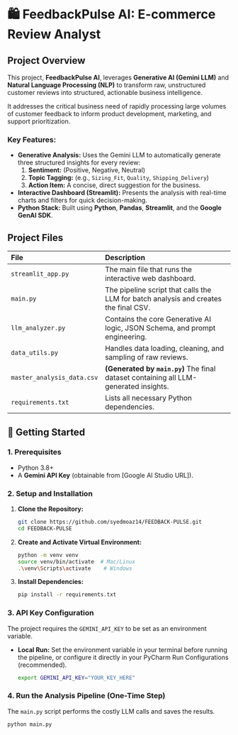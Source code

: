 # 🛍️ FeedbackPulse AI: E-commerce Review Analyst

## Project Overview

This project, **FeedbackPulse AI**, leverages **Generative AI (Gemini LLM)** and **Natural Language Processing (NLP)** to transform raw, unstructured customer reviews into structured, actionable business intelligence.

It addresses the critical business need of rapidly processing large volumes of customer feedback to inform product development, marketing, and support prioritization.

### Key Features:

* **Generative Analysis:** Uses the Gemini LLM to automatically generate three structured insights for every review:
    1.  **Sentiment:** (Positive, Negative, Neutral)
    2.  **Topic Tagging:** (e.g., `Sizing_Fit`, `Quality`, `Shipping_Delivery`)
    3.  **Action Item:** A concise, direct suggestion for the business.
* **Interactive Dashboard (Streamlit):** Presents the analysis with real-time charts and filters for quick decision-making.
* **Python Stack:** Built using **Python**, **Pandas**, **Streamlit**, and the **Google GenAI SDK**.

## Project Files

| File | Description |
| :--- | :--- |
| `streamlit_app.py` | The main file that runs the interactive web dashboard. |
| `main.py` | The pipeline script that calls the LLM for batch analysis and creates the final CSV. |
| `llm_analyzer.py` | Contains the core Generative AI logic, JSON Schema, and prompt engineering. |
| `data_utils.py` | Handles data loading, cleaning, and sampling of raw reviews. |
| `master_analysis_data.csv` | **(Generated by `main.py`)** The final dataset containing all LLM-generated insights. |
| `requirements.txt` | Lists all necessary Python dependencies. |

## 🚀 Getting Started

### 1. Prerequisites

* Python 3.8+
* A **Gemini API Key** (obtainable from [Google AI Studio URL]).

### 2. Setup and Installation

1.  **Clone the Repository:**
    ```bash
    git clone https://github.com/syedmoaz14/FEEDBACK-PULSE.git
    cd FEEDBACK-PULSE
    ```
2.  **Create and Activate Virtual Environment:**
    ```bash
    python -m venv venv
    source venv/bin/activate  # Mac/Linux
    .\venv\Scripts\activate    # Windows
    ```
3.  **Install Dependencies:**
    ```bash
    pip install -r requirements.txt
    ```

### 3. API Key Configuration

The project requires the `GEMINI_API_KEY` to be set as an environment variable.

* **Local Run:** Set the environment variable in your terminal before running the pipeline, or configure it directly in your PyCharm Run Configurations (recommended).
    ```bash
    export GEMINI_API_KEY="YOUR_KEY_HERE"
    ```

### 4. Run the Analysis Pipeline (One-Time Step)

The `main.py` script performs the costly LLM calls and saves the results.

```bash
python main.py
